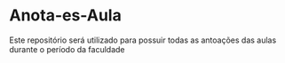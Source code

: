 # Anota-es-Aula
Este repositório será utilizado para possuir todas as antoações das aulas durante o período da faculdade
